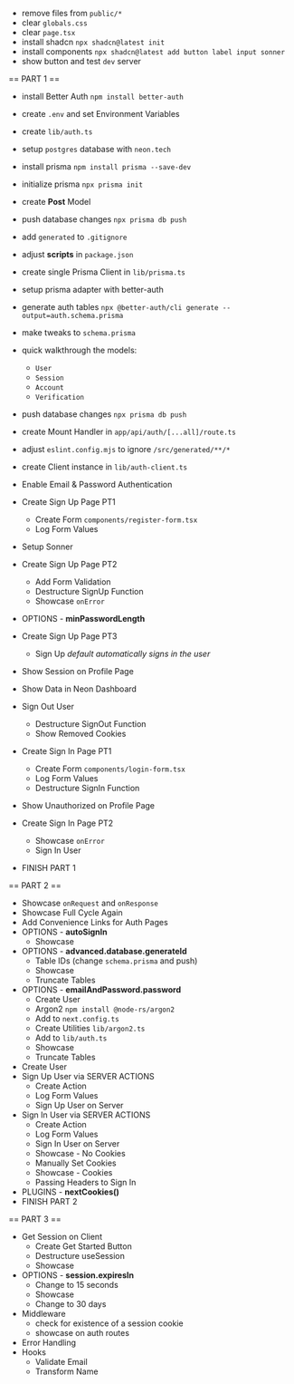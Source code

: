 - remove files from `public/*`
- clear `globals.css`
- clear `page.tsx`
- install shadcn `npx shadcn@latest init`
- install components `npx shadcn@latest add button label input sonner`
- show button and test `dev` server

== PART 1 ==

- install Better Auth `npm install better-auth`
- create `.env` and set Environment Variables
- create `lib/auth.ts`
- setup `postgres` database with `neon.tech`
- install prisma `npm install prisma --save-dev`
- initialize prisma `npx prisma init`
- create **Post** Model
- push database changes `npx prisma db push`
- add `generated` to `.gitignore`
- adjust **scripts** in `package.json`

- create single Prisma Client in `lib/prisma.ts`
- setup prisma adapter with better-auth
- generate auth tables `npx @better-auth/cli generate --output=auth.schema.prisma`
- make tweaks to `schema.prisma`
- quick walkthrough the models:
  - `User`
  - `Session`
  - `Account`
  - `Verification`
- push database changes `npx prisma db push`
- create Mount Handler in `app/api/auth/[...all]/route.ts`
- adjust `eslint.config.mjs` to ignore `/src/generated/**/*`
- create Client instance in `lib/auth-client.ts`

- Enable Email & Password Authentication
- Create Sign Up Page PT1
  - Create Form `components/register-form.tsx`
  - Log Form Values
- Setup Sonner
- Create Sign Up Page PT2
  - Add Form Validation
  - Destructure SignUp Function
  - Showcase `onError`
- OPTIONS - **minPasswordLength**
- Create Sign Up Page PT3
  - Sign Up _default automatically signs in the user_
- Show Session on Profile Page
- Show Data in Neon Dashboard
- Sign Out User
  - Destructure SignOut Function
  - Show Removed Cookies
- Create Sign In Page PT1
  - Create Form `components/login-form.tsx`
  - Log Form Values
  - Destructure SignIn Function
- Show Unauthorized on Profile Page
- Create Sign In Page PT2
  - Showcase `onError`
  - Sign In User
- FINISH PART 1

== PART 2 ==

- Showcase `onRequest` and `onResponse`
- Showcase Full Cycle Again
- Add Convenience Links for Auth Pages
- OPTIONS - **autoSignIn**
  - Showcase
- OPTIONS - **advanced.database.generateId**
  - Table IDs (change `schema.prisma` and push)
  - Showcase
  - Truncate Tables
- OPTIONS - **emailAndPassword.password**
  - Create User
  - Argon2 `npm install @node-rs/argon2`
  - Add to `next.config.ts`
  - Create Utilities `lib/argon2.ts`
  - Add to `lib/auth.ts`
  - Showcase
  - Truncate Tables
- Create User
- Sign Up User via SERVER ACTIONS
  - Create Action
  - Log Form Values
  - Sign Up User on Server
- Sign In User via SERVER ACTIONS
  - Create Action
  - Log Form Values
  - Sign In User on Server
  - Showcase - No Cookies
  - Manually Set Cookies
  - Showcase - Cookies
  - Passing Headers to Sign In
- PLUGINS - **nextCookies()**
- FINISH PART 2

== PART 3 ==

- Get Session on Client
  - Create Get Started Button
  - Destructure useSession
  - Showcase
- OPTIONS - **session.expiresIn**
  - Change to 15 seconds
  - Showcase
  - Change to 30 days
- Middleware
  - check for existence of a session cookie
  - showcase on auth routes
- Error Handling
- Hooks
  - Validate Email
  - Transform Name
